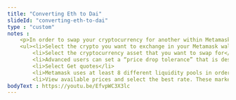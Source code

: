 ```yaml
--- 
title: "Converting Eth to Dai"
slideId: "converting-eth-to-dai"
type : "custom"     
notes : 
    <p>In order to swap your cryptocurrency for another within Metamask, select the swap option from the home screen.</p>
    <ul><li>Select the crypto you want to exchange in your Metamask wallet and enter the amount that you want to swap</li> 
        <li>Select the cryptocurrency asset that you want to swap for</li>
        <li>Advanced users can set a “price drop tolerance” that is designed to make sure that your exchange won’t occur if the price changes rapidly. There are different thresholds for this setting</li>
        <li>Select Get quotes</li> 
        <li>Metamask uses at least 8 different liquidity pools in order to find your the best price for your trade</li>
        <li>View available prices and select the best rate. These markets might differ slightly in price, but they are usually within the close price range.</li></ul>
bodyText : https://youtu.be/EfvpWC3X3lc
---
```

